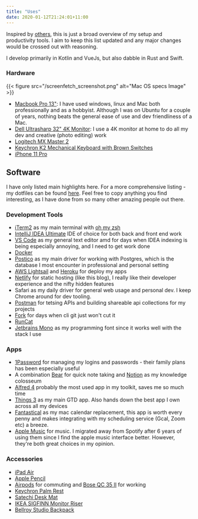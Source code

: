 ```yaml
---
title: "Uses"
date: 2020-01-12T21:24:01+11:00
---
```


Inspired by [others](https://uses.tech), this is just a broad overview of my setup and productivity tools. I aim to keep this list updated and any major changes would be crossed out with reasoning.

I develop primarily in Kotlin and VueJs, but also dabble in Rust and Swift.

### Hardware

{{< figure src="/screenfetch_screenshot.png" alt="Mac OS specs Image" >}}

- [Macbook Pro 13"](https://www.apple.com/au/macbook-pro-13/): I have used windows, linux and Mac both professionally and as a hobbyist. Although I was on Ubuntu for a couple of years, nothing beats the general ease of use and dev friendliness of a Mac.
- [Dell Ultrasharp 32" 4K Monitor](https://www.amazon.com.au/32-Inch-Screen-LED-Lit-Monitor-U3219Q/dp/B07HDBD9CM): I use a 4K monitor at home to do all my dev and creative (photo editing) work
- [Logitech MX Master 2](https://www.logitech.com/en-au/product/mx-master-2)
- [Keychron K2 Mechanical Keyboard with Brown Switches](https://www.keychron.com/products/keychron-k2-mechanical-keyboard?variant=31063869653081)
- [iPhone 11 Pro](https://www.apple.com/au/iphone-11-pro/)

## Software

I have only listed main highlights here. For a more comprehensive listing - my dotfiles can be found [here](https://github.com/shavz/dotfiles). Feel free to copy anything you find interesting, as I have done from so many other amazing people out there.

### Development Tools

- [iTerm2](https://iterm2.com) as my main terminal with [oh my zsh](https://github.com/ohmyzsh/ohmyzsh)
- [IntelliJ IDEA Ultimate](https://www.jetbrains.com/idea/) IDE of choice for both back and front end work
- [VS Code](https://code.visualstudio.com/) as my general text editor amd for days when IDEA indexing is being especially annoying, and I need to get work done
- [Docker](https://www.docker.com)
- [Postico](https://eggerapps.at/postico/) as my main driver for working with Postgres, which is the database I most encounter in professional and personal setting
- [AWS Lightsail](https://aws.amazon.com/lightsail/) and [Heroku](https://www.heroku.com) for deploy my apps
- [Netlify](https://www.netlify.com) for static hosting (like this blog), I really like their developer experience and the nifty hidden features
- Safari as my daily driver for general web usage and personal dev. I keep Chrome around for dev tooling.
- [Postman](https://www.getpostman.com) for tetsing APIs and building shareable api collections for my projects
- [Fork](https://git-fork.com/) for days when cli git just won't cut it
- [RunCat](https://kyome.io/runcat/index.html)
- [Jetbrains Mono](https://www.jetbrains.com/lp/mono/) as my programming font since it works well with the stack I use

### Apps 

- [1Password](https://1password.com) for managing my logins and passwords - their family plans has been especially useful
- A combination [Bear](https://bear.app) for quick note taking and [Notion](https://www.notion.so) as my knowledge colosseum
- [Alfred 4](https://www.alfredapp.com/) probably the most used app in my toolkit, saves me so much time
- [Things 3](https://culturedcode.com/things/) as my main GTD app. Also hands down the best app I own across all my devices
- [Fantastical](https://flexibits.com/fantastical) as my mac calendar replacement, this app is worth every penny and makes integrating with my scheduling service (Gcal, Zoom etc) a breeze.
- [Apple Music](https://www.apple.com/au/apple-music/) for music. I migrated away from Spotify after 6 years of using them since I find the apple music interface better. However, they're both great choices in my opinion.

### Accessories

- [iPad Air](apple.com/au/ipad-air/)
- [Apple Pencil](https://www.apple.com/au/apple-pencil/)
- [Airpods](https://www.apple.com/au/airpods/) for commuting and [Bose QC 35 II](https://www.bose.com.au/en_au/products/headphones/over_ear_headphones/quietcomfort-35-wireless-ii.html) for working
- [Keychron Palm Rest](https://www.keychron.com/products/keychron-k2-walnut-wood-palm-rest)
- [Satechi Desk Mat](https://satechi.net/products/satechi-desk-mat-mate) 
- [IKEA SIGFINN Monitor Riser](https://www.ikea.com/au/en/p/sigfinn-monitor-stand-fixed-height-bamboo-veneer-90388394/)
- [Bellroy Studio Backpack](https://bellroy.com/products/studio-backpack/)
